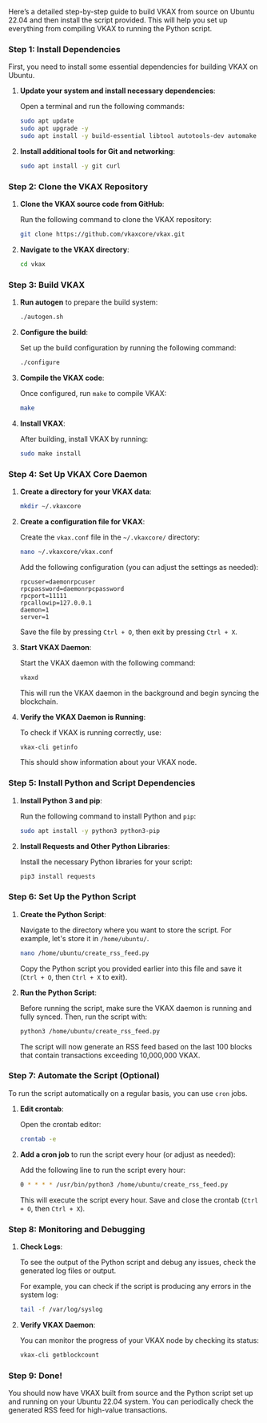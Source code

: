 Here’s a detailed step-by-step guide to build VKAX from source on Ubuntu 22.04 and then install the script provided. This will help you set up everything from compiling VKAX to running the Python script.

### **Step 1: Install Dependencies**

First, you need to install some essential dependencies for building VKAX on Ubuntu.

1. **Update your system and install necessary dependencies**:

   Open a terminal and run the following commands:

   ```bash
   sudo apt update
   sudo apt upgrade -y
   sudo apt install -y build-essential libtool autotools-dev automake pkg-config libssl-dev libboost-all-dev libevent-dev bsdmainutils libzmq3-dev libdb-dev libdb++-dev libminiupnpc-dev libsodium-dev libnatpmp-dev libprotobuf-dev protobuf-compiler libqt5gui5 libqt5core5a libqt5dbus5 libqt5widgets5 qtbase5-dev qtchooser qtbase5-dev-tools libqt5webkit5-dev libprotobuf-dev libunbound-dev
   ```

2. **Install additional tools for Git and networking**:

   ```bash
   sudo apt install -y git curl
   ```

### **Step 2: Clone the VKAX Repository**

1. **Clone the VKAX source code from GitHub**:

   Run the following command to clone the VKAX repository:

   ```bash
   git clone https://github.com/vkaxcore/vkax.git
   ```

2. **Navigate to the VKAX directory**:

   ```bash
   cd vkax
   ```

### **Step 3: Build VKAX**

1. **Run autogen** to prepare the build system:

   ```bash
   ./autogen.sh
   ```

2. **Configure the build**:

   Set up the build configuration by running the following command:

   ```bash
   ./configure
   ```

3. **Compile the VKAX code**:

   Once configured, run `make` to compile VKAX:

   ```bash
   make
   ```

4. **Install VKAX**:

   After building, install VKAX by running:

   ```bash
   sudo make install
   ```

### **Step 4: Set Up VKAX Core Daemon**

1. **Create a directory for your VKAX data**:

   ```bash
   mkdir ~/.vkaxcore
   ```

2. **Create a configuration file for VKAX**:

   Create the `vkax.conf` file in the `~/.vkaxcore/` directory:

   ```bash
   nano ~/.vkaxcore/vkax.conf
   ```

   Add the following configuration (you can adjust the settings as needed):

   ```
   rpcuser=daemonrpcuser
   rpcpassword=daemonrpcpassword
   rpcport=11111
   rpcallowip=127.0.0.1
   daemon=1
   server=1
   ```

   Save the file by pressing `Ctrl + O`, then exit by pressing `Ctrl + X`.

3. **Start VKAX Daemon**:

   Start the VKAX daemon with the following command:

   ```bash
   vkaxd
   ```

   This will run the VKAX daemon in the background and begin syncing the blockchain.

4. **Verify the VKAX Daemon is Running**:

   To check if VKAX is running correctly, use:

   ```bash
   vkax-cli getinfo
   ```

   This should show information about your VKAX node.

### **Step 5: Install Python and Script Dependencies**

1. **Install Python 3 and pip**:

   Run the following command to install Python and `pip`:

   ```bash
   sudo apt install -y python3 python3-pip
   ```

2. **Install Requests and Other Python Libraries**:

   Install the necessary Python libraries for your script:

   ```bash
   pip3 install requests
   ```

### **Step 6: Set Up the Python Script**

1. **Create the Python Script**:

   Navigate to the directory where you want to store the script. For example, let's store it in `/home/ubuntu/`.

   ```bash
   nano /home/ubuntu/create_rss_feed.py
   ```

   Copy the Python script you provided earlier into this file and save it (`Ctrl + O`, then `Ctrl + X` to exit).

2. **Run the Python Script**:

   Before running the script, make sure the VKAX daemon is running and fully synced. Then, run the script with:

   ```bash
   python3 /home/ubuntu/create_rss_feed.py
   ```

   The script will now generate an RSS feed based on the last 100 blocks that contain transactions exceeding 10,000,000 VKAX.

### **Step 7: Automate the Script (Optional)**

To run the script automatically on a regular basis, you can use `cron` jobs.

1. **Edit crontab**:

   Open the crontab editor:

   ```bash
   crontab -e
   ```

2. **Add a cron job** to run the script every hour (or adjust as needed):

   Add the following line to run the script every hour:

   ```bash
   0 * * * * /usr/bin/python3 /home/ubuntu/create_rss_feed.py
   ```

   This will execute the script every hour. Save and close the crontab (`Ctrl + O`, then `Ctrl + X`).

### **Step 8: Monitoring and Debugging**

1. **Check Logs**:

   To see the output of the Python script and debug any issues, check the generated log files or output.

   For example, you can check if the script is producing any errors in the system log:

   ```bash
   tail -f /var/log/syslog
   ```

2. **Verify VKAX Daemon**:

   You can monitor the progress of your VKAX node by checking its status:

   ```bash
   vkax-cli getblockcount
   ```

### **Step 9: Done!**

You should now have VKAX built from source and the Python script set up and running on your Ubuntu 22.04 system. You can periodically check the generated RSS feed for high-value transactions.
